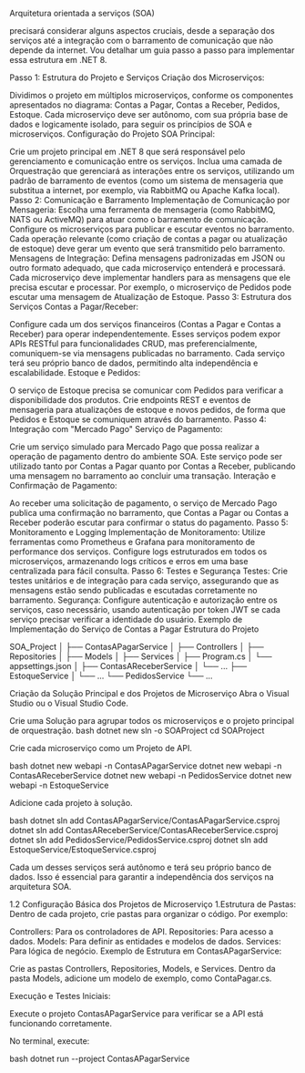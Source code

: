 Arquitetura orientada a serviços (SOA)

precisará considerar alguns aspectos cruciais, desde a separação dos serviços até a integração com o barramento de comunicação que não depende da internet. Vou detalhar um guia passo a passo para implementar essa estrutura em .NET 8.

Passo 1: Estrutura do Projeto e Serviços
Criação dos Microserviços:

Dividimos o projeto em múltiplos microserviços, conforme os componentes apresentados no diagrama: Contas a Pagar, Contas a Receber, Pedidos, Estoque.
Cada microserviço deve ser autônomo, com sua própria base de dados e logicamente isolado, para seguir os princípios de SOA e microserviços.
Configuração do Projeto SOA Principal:

Crie um projeto principal em .NET 8 que será responsável pelo gerenciamento e comunicação entre os serviços.
Inclua uma camada de Orquestração que gerenciará as interações entre os serviços, utilizando um padrão de barramento de eventos (como um sistema de mensageria que substitua a internet, por exemplo, via RabbitMQ ou Apache Kafka local).
Passo 2: Comunicação e Barramento
Implementação de Comunicação por Mensageria:
Escolha uma ferramenta de mensageria (como RabbitMQ, NATS ou ActiveMQ) para atuar como o barramento de comunicação.
Configure os microserviços para publicar e escutar eventos no barramento. Cada operação relevante (como criação de contas a pagar ou atualização de estoque) deve gerar um evento que será transmitido pelo barramento.
Mensagens de Integração:
Defina mensagens padronizadas em JSON ou outro formato adequado, que cada microserviço entenderá e processará.
Cada microserviço deve implementar handlers para as mensagens que ele precisa escutar e processar. Por exemplo, o microserviço de Pedidos pode escutar uma mensagem de Atualização de Estoque.
Passo 3: Estrutura dos Serviços
Contas a Pagar/Receber:

Configure cada um dos serviços financeiros (Contas a Pagar e Contas a Receber) para operar independentemente.
Esses serviços podem expor APIs RESTful para funcionalidades CRUD, mas preferencialmente, comuniquem-se via mensagens publicadas no barramento.
Cada serviço terá seu próprio banco de dados, permitindo alta independência e escalabilidade.
Estoque e Pedidos:

O serviço de Estoque precisa se comunicar com Pedidos para verificar a disponibilidade dos produtos.
Crie endpoints REST e eventos de mensageria para atualizações de estoque e novos pedidos, de forma que Pedidos e Estoque se comuniquem através do barramento.
Passo 4: Integração com "Mercado Pago"
Serviço de Pagamento:

Crie um serviço simulado para Mercado Pago que possa realizar a operação de pagamento dentro do ambiente SOA.
Este serviço pode ser utilizado tanto por Contas a Pagar quanto por Contas a Receber, publicando uma mensagem no barramento ao concluir uma transação.
Interação e Confirmação de Pagamento:

Ao receber uma solicitação de pagamento, o serviço de Mercado Pago publica uma confirmação no barramento, que Contas a Pagar ou Contas a Receber poderão escutar para confirmar o status do pagamento.
Passo 5: Monitoramento e Logging
Implementação de Monitoramento:
Utilize ferramentas como Prometheus e Grafana para monitoramento de performance dos serviços.
Configure logs estruturados em todos os microserviços, armazenando logs críticos e erros em uma base centralizada para fácil consulta.
Passo 6: Testes e Segurança
Testes:
Crie testes unitários e de integração para cada serviço, assegurando que as mensagens estão sendo publicadas e escutadas corretamente no barramento.
Segurança:
Configure autenticação e autorização entre os serviços, caso necessário, usando autenticação por token JWT se cada serviço precisar verificar a identidade do usuário.
Exemplo de Implementação do Serviço de Contas a Pagar
Estrutura do Projeto

SOA_Project
│
├── ContasAPagarService
│   ├── Controllers
│   ├── Repositories
│   ├── Models
│   ├── Services
│   ├── Program.cs
│   └── appsettings.json
│
├── ContasAReceberService
│   └── ...
├── EstoqueService
│   └── ...
└── PedidosService
    └── ...

Criação da Solução Principal e dos Projetos de Microserviço
Abra o Visual Studio ou o Visual Studio Code.

Crie uma Solução para agrupar todos os microserviços e o projeto principal de orquestração.
bash
dotnet new sln -o SOAProject
cd SOAProject

Crie cada microserviço como um Projeto de API.

bash
dotnet new webapi -n ContasAPagarService
dotnet new webapi -n ContasAReceberService
dotnet new webapi -n PedidosService
dotnet new webapi -n EstoqueService


Adicione cada projeto à solução.

bash
dotnet sln add ContasAPagarService/ContasAPagarService.csproj
dotnet sln add ContasAReceberService/ContasAReceberService.csproj
dotnet sln add PedidosService/PedidosService.csproj
dotnet sln add EstoqueService/EstoqueService.csproj

Cada um desses serviços será autônomo e terá seu próprio banco de dados. Isso é essencial para garantir a independência dos serviços na arquitetura SOA.

1.2 Configuração Básica dos Projetos de Microserviço
1.Estrutura de Pastas: Dentro de cada projeto, crie pastas para organizar o código. Por exemplo:

Controllers: Para os controladores de API.
Repositories: Para acesso a dados.
Models: Para definir as entidades e modelos de dados.
Services: Para lógica de negócio.
Exemplo de Estrutura em ContasAPagarService:

Crie as pastas Controllers, Repositories, Models, e Services.
Dentro da pasta Models, adicione um modelo de exemplo, como ContaPagar.cs.

Execução e Testes Iniciais:

Execute o projeto ContasAPagarService para verificar se a API está funcionando corretamente.

No terminal, execute:

bash
dotnet run --project ContasAPagarService

